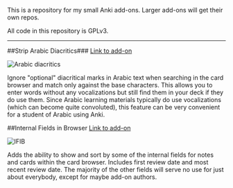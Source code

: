 This is a repository for my small Anki add-ons. Larger add-ons will get their own repos.

All code in this repository is GPLv3.

---

##Strip Arabic Diacritics###
[Link to add-on](https://ankiweb.net/shared/info/1924690148)

![Arabic diacritics](https://raw.github.com/ntsp/anki-addons/master/docs/ar_diacritics.png "Strip Arabic diacritics in card browser")

Ignore "optional" diacritical marks in Arabic text when searching in the card browser and match only against the base characters. This allows you to enter words without any vocalizations but still find them in your deck if they do use them. Since Arabic learning materials typically do use vocalizations (which can become quite convoluted), this feature can be very convenient for a student of Arabic using Anki.


##Internal Fields in Browser
[Link to add-on](https://ankiweb.net/shared/info/2681665714)

![IFIB](https://raw.github.com/ntsp/anki-addons/master/docs/ifib.png "Internal fields in card browser")

Adds the ability to show and sort by some of the internal fields for notes and cards within the card browser. Includes first review date and most recent review date. The majority of the other fields will serve no use for just about everybody, except for maybe add-on authors.
